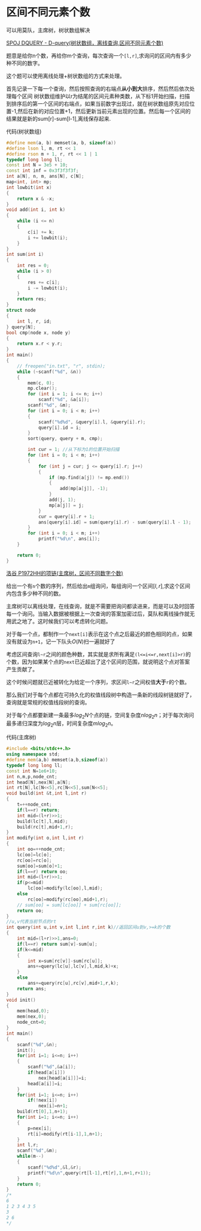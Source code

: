 # 区间不同元素个数

可以用莫队，主席树，树状数组解决

[ SPOJ DQUERY - D-query(树状数组，离线查询,区间不同元素个数)](https://blog.csdn.net/riba2534/article/details/81128660)

题意是给你n个数，再给你m个查询，每次查询一个`[l,r]`,求询问的区间内有多少种不同的数字。

这个题可以使用离线处理+树状数组的方式来处理。

首先记录一下每一个查询，然后按照查询的右端点**从小到大**排序，然后然后依次处理每个区间
树状数组维护以r为结尾的区间元素种类数，从下标1开始扫描，扫描到排序后的第一个区间的右端点，如果当前数字出现过，就在树状数组原先对应位置-1,然后在新的对应位置+1，然后更新当前元素出现的位置。然后每一个区间的结果就是新的sum[r]-sum[l-1],离线保存起来.

代码(树状数组)

```cpp
#define mem(a, b) memset(a, b, sizeof(a))
#define lson l, m, rt << 1
#define rson m + 1, r, rt << 1 | 1
typedef long long ll;
const int N = 3e5 + 10;
const int inf = 0x3f3f3f3f;
int a[N], n, m, ans[N], c[N];
map<int, int> mp;
int lowbit(int x)
{
    return x & -x;
}
void add(int i, int k)
{
    while (i <= n)
    {
        c[i] += k;
        i += lowbit(i);
    }
}
int sum(int i)
{
    int res = 0;
    while (i > 0)
    {
        res += c[i];
        i -= lowbit(i);
    }
    return res;
}
struct node
{
    int l, r, id;
} query[N];
bool cmp(node x, node y)
{
    return x.r < y.r;
}
int main()
{
    // freopen("in.txt", "r", stdin);
    while (~scanf("%d", &n))
    {
        mem(c, 0);
        mp.clear();
        for (int i = 1; i <= n; i++)
            scanf("%d", &a[i]);
        scanf("%d", &m);
        for (int i = 0; i < m; i++)
        {
            scanf("%d%d", &query[i].l, &query[i].r);
            query[i].id = i;
        }
        sort(query, query + m, cmp);

        int cur = 1; //从下标为1的位置开始扫描
        for (int i = 0; i < m; i++)
        {
            for (int j = cur; j <= query[i].r; j++)
            {
                if (mp.find(a[j]) != mp.end())
                {
                    add(mp[a[j]], -1);
                }
                add(j, 1);
                mp[a[j]] = j;
            }
            cur = query[i].r + 1;
            ans[query[i].id] = sum(query[i].r) - sum(query[i].l - 1);
        }
        for (int i = 0; i < m; i++)
            printf("%d\n", ans[i]);
    }

    return 0;
}

```

[ 洛谷 P1972HH的项链(主席树，区间不同数字个数)](https://blog.csdn.net/riba2534/article/details/81354214)

给出一个有`n`个数的序列，然后给出`m`组询问，每组询问一个区间$[l,r]$,求这个区间内包含多少种不同的数。

主席树可以离线处理，在线查询，就是不需要把询问都读进来，而是可以及时回答每一个询问。当输入数据被根据上一次查询的答案加密过后，莫队和离线操作就无用武之地了。这时候我们可以考虑转化问题。

对于每一个点，都制作一个`next[i]`表示在这个点之后最近的颜色相同的点，如果没有就设为`n+1`，记一下队头$O(N)$扫一遍就好了

考虑区间查询`l~r`之间的颜色种数，其实就是求所有满足`(l<=i<=r,next[i]>r)`的个数，因为如果某个点的`next`已近超出了这个区间的范围，就说明这个点对答案产生贡献了。

这个时候问题就已近被转化为给定一个序列，求区间`l~r`之间权值**大于**`r`的个数。

那么我们对于每个点都在可持久化的权值线段树中构造一条新的线段树链就好了，查询就是常规的权值线段树的查询。

对于每个点都要新建一条最多$log_2N$个点的链，空间复杂度$nlog_2n$；对于每次询问最多递归深度为$log_2n$层，时间复杂度$mlog_2n$。

代码(主席树)

```cpp
#include <bits/stdc++.h>
using namespace std;
#define mem(a,b) memset(a,b,sizeof(a))
typedef long long ll;
const int N=1e6+10;
int n,m,p,node_cnt;
int head[N],nex[N],a[N];
int rt[N],lc[N<<5],rc[N<<5],sum[N<<5];
void build(int &t,int l,int r)
{
    t=++node_cnt;
    if(l==r) return;
    int mid=(l+r)>>1;
    build(lc[t],l,mid);
    build(rc[t],mid+1,r);
}
int modify(int o,int l,int r)
{
    int oo=++node_cnt;
    lc[oo]=lc[o];
    rc[oo]=rc[o];
    sum[oo]=sum[o]+1;
    if(l==r) return oo;
    int mid=(l+r)>>1;
    if(p<=mid)
        lc[oo]=modify(lc[oo],l,mid);
    else
        rc[oo]=modify(rc[oo],mid+1,r);
    // sum[oo] = sum[lc[oo]] + sum[rc[oo]];
    return oo;
}
//u,v代表当前节点的rt
int query(int u,int v,int l,int r,int k)//返回区间u到v,>=k的个数
{
    int mid=(l+r)>>1,ans=0;
    if(l==r) return sum[v]-sum[u];
    if(k<=mid)
    {
        int x=sum[rc[v]]-sum[rc[u]];
        ans+=query(lc[u],lc[v],l,mid,k)+x;
    }
    else
        ans+=query(rc[u],rc[v],mid+1,r,k);
    return ans;
}
void init()
{
    mem(head,0);
    mem(nex,0);
    node_cnt=0;
}
int main()
{
    scanf("%d",&n);
    init();
    for(int i=1; i<=n; i++)
    {
        scanf("%d",&a[i]);
        if(head[a[i]])
            nex[head[a[i]]]=i;
        head[a[i]]=i;
    }
    for(int i=1; i<=n; i++)
        if(!nex[i])
            nex[i]=n+1;
    build(rt[0],1,n+1);
    for(int i=1; i<=n; i++)
    {
        p=nex[i];
        rt[i]=modify(rt[i-1],1,n+1);
    }
    int l,r;
    scanf("%d",&m);
    while(m--)
    {
        scanf("%d%d",&l,&r);
        printf("%d\n",query(rt[l-1],rt[r],1,n+1,r+1));
    }
    return 0;
}
/*
6
1 2 3 4 3 5
3
2 6
*/
```

